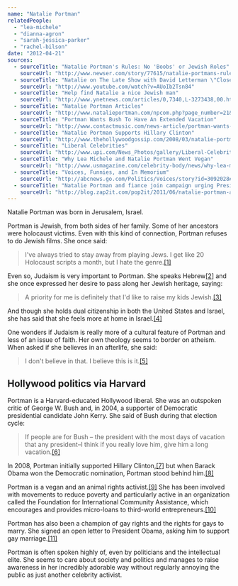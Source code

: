 ```yaml
---
name: "Natalie Portman"
relatedPeople:
  - "lea-michele"
  - "dianna-agron"
  - "sarah-jessica-parker"
  - "rachel-bilson"
date: "2012-04-21"
sources:
  - sourceTitle: "Natalie Portman's Rules: No 'Boobs' or Jewish Roles"
    sourceUrl: "http://www.newser.com/story/77615/natalie-portmans-rules-no-boobs-or-jewish-roles.html"
  - sourceTitle: "Natalie on The Late Show with David Letterman \"Closer.\""
    sourceUrl: "http://www.youtube.com/watch?v=AUoIb2Tsn84"
  - sourceTitle: "Help find Natalie a nice Jewish man"
    sourceUrl: "http://www.ynetnews.com/articles/0,7340,L-3273438,00.html"
  - sourceTitle: "Natalie Portman Articles"
    sourceUrl: "http://www.natalieportman.com/npcom.php?page_number=21&viewarticle=2&article_number=199"
  - sourceTitle: "Portman Wants Bush To Have An Extended Vacation"
    sourceUrl: "http://www.contactmusic.com/news-article/portman-wants-bush-to-have-an-extended-vacation"
  - sourceTitle: "Natalie Portman Supports Hillary Clinton"
    sourceUrl: "http://www.thehollywoodgossip.com/2008/03/natalie-portman-supports-hillary-clinton/"
  - sourceTitle: "Liberal Celebrities"
    sourceUrl: "http://www.upi.com/News_Photos/gallery/Liberal-Celebrities/6010/1/"
  - sourceTitle: "Why Lea Michele and Natalie Portman Went Vegan"
    sourceUrl: "http://www.usmagazine.com/celebrity-body/news/why-lea-michele-and-natalie-portman-went-vegan-2010510"
  - sourceTitle: "Voices, Funnies, and In Memorium"
    sourceUrl: "http://abcnews.go.com/Politics/Voices/story?id=3092028#.T5Y1I9mMxSE"
  - sourceTitle: "Natalie Portman and fiance join campaign urging President Obama's support for gay marriage"
    sourceUrl: "http://blog.zap2it.com/pop2it/2011/06/natalie-portman-and-fiance-join-campaign-urging-president-obamas-support-for-gay-marriage.html"
---
```


Natalie Portman was born in Jerusalem, Israel.

Portman is Jewish, from both sides of her family. Some of her ancestors were holocaust victims. Even with this kind of connection, Portman refuses to do Jewish films. She once said:

>I've always tried to stay away from playing Jews. I get like 20 Holocaust scripts a month, but I hate the genre.<a class="source-citation" href="#http://www.newser.com/story/77615/natalie-portmans-rules-no-boobs-or-jewish-roles.html" title="Natalie Portman&apos;s Rules: No &apos;Boobs&apos; or Jewish Roles">[1]</a>

Even so, Judaism is very important to Portman. She speaks Hebrew<a class="source-citation" href="#http://www.youtube.com/watch?v=AUoIb2Tsn84" title="Natalie on The Late Show with David Letterman &quot;Closer.&quot;">[2]</a> and she once expressed her desire to pass along her Jewish heritage, saying:

>A priority for me is definitely that I'd like to raise my kids Jewish.<a class="source-citation" href="#http://www.ynetnews.com/articles/0,7340,L-3273438,00.html" title="Help find Natalie a nice Jewish man">[3]</a>

And though she holds dual citizenship in both the United States and Israel, she has said that she feels more at home in Israel.<a class="source-citation" href="#http://www.natalieportman.com/npcom.php?page_number=21&viewarticle=2&article_number=199" title="Natalie Portman Articles">[4]</a>

One wonders if Judaism is really more of a cultural feature of Portman and less of an issue of faith. Her own theology seems to border on atheism. When asked if she believes in an afterlife, she said:

>I don't believe in that. I believe this is it.<a class="source-citation" href="#http://www.natalieportman.com/npcom.php?page_number=21&viewarticle=2&article_number=199" title="Natalie Portman Articles">[5]</a>

## Hollywood politics via Harvard

Portman is a Harvard-educated Hollywood liberal. She was an outspoken critic of George W. Bush and, in 2004, a supporter of Democratic presidential candidate John Kerry. She said of Bush during that election cycle:

>If people are for Bush – the president with the most days of vacation that any president–I think if you really love him, give him a long vacation.<a class="source-citation" href="#http://www.contactmusic.com/news-article/portman-wants-bush-to-have-an-extended-vacation" title="Portman Wants Bush To Have An Extended Vacation">[6]</a>

In 2008, Portman initially supported Hillary Clinton,<a class="source-citation" href="#http://www.thehollywoodgossip.com/2008/03/natalie-portman-supports-hillary-clinton/" title="Natalie Portman Supports Hillary Clinton">[7]</a> but when Barack Obama won the Democratic nomination, Portman stood behind him.<a class="source-citation" href="#http://www.upi.com/News_Photos/gallery/Liberal-Celebrities/6010/1/" title="Liberal Celebrities">[8]</a>

Portman is a vegan and an animal rights activist.<a class="source-citation" href="#http://www.usmagazine.com/celebrity-body/news/why-lea-michele-and-natalie-portman-went-vegan-2010510" title="Why Lea Michele and Natalie Portman Went Vegan">[9]</a> She has been involved with movements to reduce poverty and particularly active in an organization called the Foundation for International Community Assistance, which encourages and provides micro-loans to third-world entrepreneurs.<a class="source-citation" href="#http://abcnews.go.com/Politics/Voices/story?id=3092028#.T5Y1I9mMxSE" title="Voices, Funnies, and In Memorium">[10]</a>

Portman has also been a champion of gay rights and the rights for gays to marry. She signed an open letter to President Obama, asking him to support gay marriage.<a class="source-citation" href="#http://blog.zap2it.com/pop2it/2011/06/natalie-portman-and-fiance-join-campaign-urging-president-obamas-support-for-gay-marriage.html" title="Natalie Portman and fiance join campaign urging President Obama&apos;s support for gay marriage">[11]</a>

Portman is often spoken highly of, even by politicians and the intellectual elite. She seems to care about society and politics and manages to raise awareness in her incredibly adorable way without regularly annoying the public as just another celebrity activist.